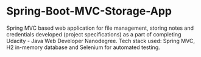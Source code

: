 # Spring-Boot-MVC-Storage-App
Spring MVC based web application for file management, storing notes and credentials developed (project specifications) as a part of completing Udacity - Java Web Developer Nanodegree. Tech stack used: Spring MVC, H2 in-memory database and Selenium for automated testing.
